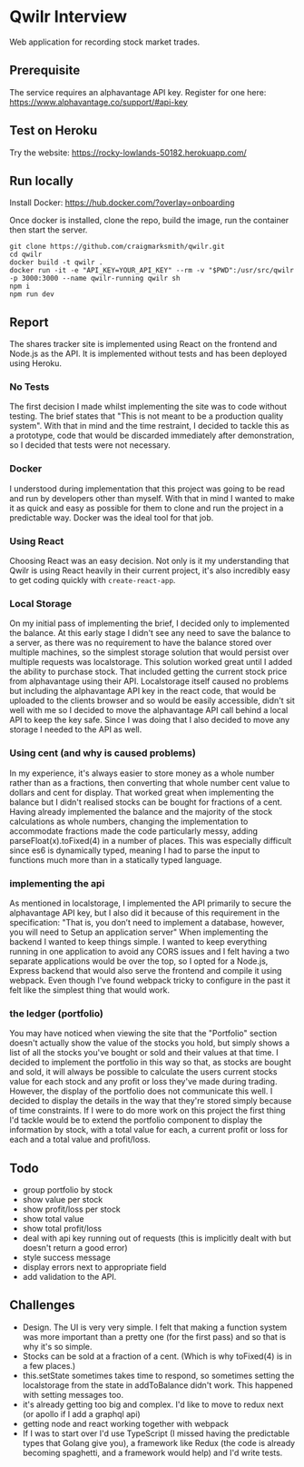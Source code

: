 # Qwilr Interview

Web application for recording stock market trades.

## Prerequisite

The service requires an alphavantage API key. Register for one here: https://www.alphavantage.co/support/#api-key

## Test on Heroku

Try the website: https://rocky-lowlands-50182.herokuapp.com/

## Run locally

Install Docker: https://hub.docker.com/?overlay=onboarding

Once docker is installed, clone the repo, build the image, run the container then start the server.

```
git clone https://github.com/craigmarksmith/qwilr.git
cd qwilr
docker build -t qwilr .
docker run -it -e "API_KEY=YOUR_API_KEY" --rm -v "$PWD":/usr/src/qwilr -p 3000:3000 --name qwilr-running qwilr sh
npm i
npm run dev
```

## Report

The shares tracker site is implemented using React on the frontend and Node.js as the API. It is implemented without tests and has been deployed using Heroku. 

### No Tests
The first decision I made whilst implementing the site was to code without testing. The brief states that "This is not meant to be a production quality system". With that in mind and the time restraint, I decided to tackle this as a prototype, code that would be discarded immediately after demonstration, so I decided that tests were not necessary.

### Docker
I understood during implementation that this project was going to be read and run by developers other than myself. With that in mind I wanted to make it as quick and easy as possible for them to clone and run the project in a predictable way. Docker was the ideal tool for that job.

### Using React
Choosing React was an easy decision. Not only is it my understanding that Qwilr is using React heavily in their current project, it's also incredibly easy to get coding quickly with `create-react-app`.

### Local Storage
On my initial pass of implementing the brief, I decided only to implemented the balance. At this early stage I didn't see any need to save the balance to a server, as there was no requirement to have the balance stored over multiple machines, so the simplest storage solution that would persist over multiple requests was localstorage. 
This solution worked great until I added the ability to purchase stock. That included getting the current stock price from alphavantage using their API. Localstorage itself caused no problems but including the alphavantage API key in the react code, that would be uploaded to the clients browser and so would be easily accessible, didn't sit well with me so I decided to move the alphavantage API call behind a local API to keep the key safe. Since I was doing that I also decided to move any storage I needed to the API as well.

### Using cent (and why is caused problems)
In my experience, it's always easier to store money as a whole number rather than as a fractions, then converting that whole number cent value to dollars and cent for display. That worked great when implementing the balance but I didn't realised stocks can be bought for fractions of a cent. Having already implemented the balance and the majority of the stock calculations as whole numbers, changing the implementation to accommodate fractions made the code particularly messy, adding parseFloat(x).toFixed(4) in a number of places. This was especially difficult since es6 is dynamically typed, meaning I had to parse the input to functions much more than in a statically typed language.  

### implementing the api
As mentioned in localstorage, I implemented the API primarily to secure the alphavantage API key, but I also did it because of this requirement in the specification: "That is, you don’t need to implement a database, however, you will need to Setup an application server"
When implementing the backend I wanted to keep things simple. I wanted to keep everything running in one application to avoid any CORS issues and I felt having a two separate applications would be over the top, so I opted for a Node.js, Express backend that would also serve the frontend and compile it using webpack. Even though I've found webpack tricky to configure in the past it felt like the simplest thing that would work.

### the ledger (portfolio)
You may have noticed when viewing the site that the "Portfolio" section doesn't actually show the value of the stocks you hold, but simply shows a list of all the stocks you've bought or sold and their values at that time.
I decided to implement the portfolio in this way so that, as stocks are bought and sold, it will always be possible to calculate the users current stocks value for each stock and any profit or loss they've made during trading. However, the display of the portfolio does not communicate this well. I decided to display the details in the way that they're stored simply because of time constraints. If I were to do more work on this project the first thing I'd tackle would be to extend the portfolio component to display the information by stock, with a total value for each, a current profit or loss for each and a total value and profit/loss.  

## Todo
- group portfolio by stock
- show value per stock
- show profit/loss per stock
- show total value
- show total profit/loss
- deal with api key running out of requests (this is implicitly dealt with but doesn't return a good error)
- style success message
- display errors next to appropriate field
- add validation to the API.

## Challenges
- Design. The UI is very very simple. I felt that making a function system was more important than a pretty one (for the first pass) and so that is why it's so simple.
- Stocks can be sold at a fraction of a cent. (Which is why toFixed(4) is in a few places.)
- this.setState sometimes takes time to respond, so sometimes setting the localstorage from the state in addToBalance didn't work. This happened with setting messages too.
- it's already getting too big and complex. I'd like to move to redux next (or apollo if I add a graphql api)
- getting node and react working together with webpack
- If I was to start over I'd use TypeScript (I missed having the predictable types that Golang give you), a framework like Redux (the code is already becoming spaghetti, and a framework would help) and I'd write tests. 
